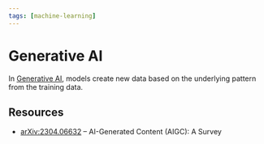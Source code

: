 ```yaml
---
tags: [machine-learning]
---
```


# Generative AI

In [Generative AI](https://en.wikipedia.org/wiki/Generative_artificial_intelligence), models create new data based on the underlying pattern from the training data. 

## Resources

- [arXiv:2304.06632](https://arxiv.org/abs/2304.06632) – AI-Generated Content (AIGC): A Survey